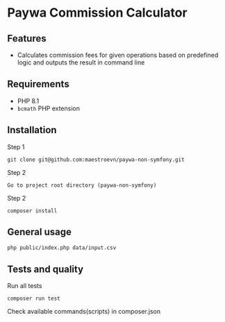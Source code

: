 # Paywa Commission Calculator

## Features
- Calculates commission fees for given operations based on predefined logic and outputs the result in command line

## Requirements
- PHP 8.1
- `bcmath` PHP extension

## Installation
Step 1
```shell
git clone git@github.com:maestroevn/paywa-non-symfony.git
```

Step 2
```shell
Go to project root directory (paywa-non-symfony)
```

Step 2
```shell
composer install
```

## General usage
```shell
php public/index.php data/input.csv
```

## Tests and quality
Run all tests
```shell
composer run test
```

Check available commands(scripts) in composer.json